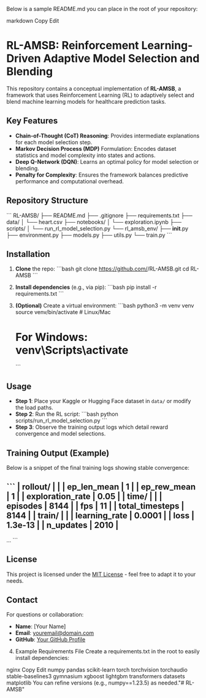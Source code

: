 Below is a sample README.md you can place in the root of your repository:

markdown
Copy
Edit
# RL-AMSB: Reinforcement Learning-Driven Adaptive Model Selection and Blending

This repository contains a conceptual implementation of **RL-AMSB**, a framework that uses Reinforcement Learning (RL) to adaptively select and blend machine learning models for healthcare prediction tasks. 

## Key Features

- **Chain-of-Thought (CoT) Reasoning**: Provides intermediate explanations for each model selection step.
- **Markov Decision Process (MDP)** Formulation: Encodes dataset statistics and model complexity into states and actions.
- **Deep Q-Network (DQN)**: Learns an optimal policy for model selection or blending.
- **Penalty for Complexity**: Ensures the framework balances predictive performance and computational overhead.

## Repository Structure

\`\`\`
RL-AMSB/
├── README.md
├── .gitignore
├── requirements.txt
├── data/
│   └── heart.csv
├── notebooks/
│   └── exploration.ipynb
├── scripts/
│   └── run_rl_model_selection.py
└── rl_amsb_env/
    ├── __init__.py
    ├── environment.py
    ├── models.py
    ├── utils.py
    └── train.py
\`\`\`

## Installation

1. **Clone** the repo:
   \`\`\`bash
   git clone https://github.com/<your-username>/RL-AMSB.git
   cd RL-AMSB
   \`\`\`

2. **Install dependencies** (e.g., via pip):
   \`\`\`bash
   pip install -r requirements.txt
   \`\`\`

3. **(Optional)** Create a virtual environment:
   \`\`\`bash
   python3 -m venv venv
   source venv/bin/activate   # Linux/Mac
   # For Windows: venv\Scripts\activate
   \`\`\`

## Usage

- **Step 1**: Place your Kaggle or Hugging Face dataset in `data/` or modify the load paths.
- **Step 2**: Run the RL script:
  \`\`\`bash
  python scripts/run_rl_model_selection.py
  \`\`\`
- **Step 3**: Observe the training output logs which detail reward convergence and model selections.

## Training Output (Example)

Below is a snippet of the final training logs showing stable convergence:

\`\`\`
| rollout/            |          |
|    ep_len_mean      | 1        |
|    ep_rew_mean      | 1        |
|    exploration_rate | 0.05     |
| time/               |          |
|    episodes         | 8144     |
|    fps              | 11       |
|    total_timesteps  | 8144     |
| train/              |          |
|    learning_rate    | 0.0001   |
|    loss             | 1.3e-13  |
|    n_updates        | 2010     |
----------------------------------
...
\`\`\`

## License

This project is licensed under the [MIT License](LICENSE) - feel free to adapt it to your needs.

## Contact

For questions or collaboration:
- **Name**: [Your Name]
- **Email**: youremail@domain.com
- **GitHub**: [Your GitHub Profile](https://github.com/your-username)
4. Example Requirements File
Create a requirements.txt in the root to easily install dependencies:

nginx
Copy
Edit
numpy
pandas
scikit-learn
torch
torchvision
torchaudio
stable-baselines3
gymnasium
xgboost
lightgbm
transformers
datasets
matplotlib
You can refine versions (e.g., numpy==1.23.5) as needed."# RL-AMSB" 
